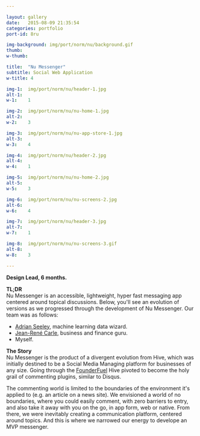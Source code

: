 ```yaml
---

layout: gallery
date:   2015-08-09 21:35:54
categories: portfolio
port-id: 8ru

img-background: img/port/norm/nu/background.gif
thumb:	
w-thumb:

title:  "Nu Messenger"
subtitle: Social Web Application
w-title: 4

img-1:	img/port/norm/nu/header-1.jpg
alt-1:	
w-1:	1

img-2:	img/port/norm/nu/nu-home-1.jpg
alt-2:	
w-2:	3

img-3:	img/port/norm/nu/nu-app-store-1.jpg
alt-3:	
w-3:	4

img-4:	img/port/norm/nu/header-2.jpg
alt-4:	
w-4:	1

img-5:	img/port/norm/nu/nu-home-2.jpg
alt-5:	
w-5:	3

img-6:	img/port/norm/nu/nu-screens-2.jpg
alt-6:	
w-6:	4

img-7:	img/port/norm/nu/header-3.jpg
alt-7:	
w-7:	1

img-8:	img/port/norm/nu/nu-screens-3.gif
alt-8:	
w-8:	3

---
```


<b>Design Lead, 6 months.</b>

<b>TL;DR</b><br>
Nu Messenger is an accessible, lightweight, hyper fast messaging app centered around topical discussions. Below, you'll see an evolution of versions as we progressed through the development of Nu Messenger. Our team was as follows:

- <a href="https://ca.linkedin.com/in/adrianseeley" target="_blank">Adrian Seeley</a>, machine learning data wizard.
- <a href="https://ca.linkedin.com/pub/jean-rené-carle-mossdorf/13/882/a10" target="_blank">Jean-René Carle</a>, business and finance guru.
- Myself. 

<b>The Story</b><br>
Nu Messenger is the product of a divergent evolution from Hive, which was initially destined to be a Social Media Managing platform for businesses of any size. Going through the <a href="http://founderfuel.com/en/" target="_blank">FounderFuel</a> Hive pivoted to become the holy grail of commenting plugins, similar to Disqus. 

The commenting world is limited to the boundaries of the environment it's applied to (e.g. an article on a news site). We envisioned a world of no boundaries, where you could easily comment, with zero barriers to entry, and also take it away with you on the go, in app form, web or native. From there, we were inevitably creating a communication platform, centered around topics. And this is where we narrowed our energy to develope an MVP messenger. 









